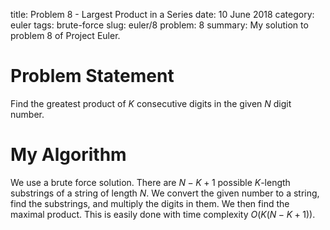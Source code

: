 title: Problem 8 - Largest Product in a Series
date: 10 June 2018
category: euler
tags: brute-force
slug: euler/8
problem: 8
summary: My solution to problem 8 of Project Euler.

# Problem Statement

Find the greatest product of $K$ consecutive digits in the given $N$ digit number.

# My Algorithm

We use a brute force solution.
There are $N-K+1$ possible $K$-length substrings of a string of length $N$.
We convert the given number to a string, find the substrings, and multiply the digits in them.
We then find the maximal product.
This is easily done with time complexity $O(K(N-K+1))$.